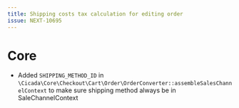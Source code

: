 ```yaml
---
title: Shipping costs tax calculation for editing order
issue: NEXT-10695
---
```

# Core
* Added `SHIPPING_METHOD_ID` in `\Cicada\Core\Checkout\Cart\Order\OrderConverter::assembleSalesChannelContext` to make sure shipping method always be in SaleChannelContext
